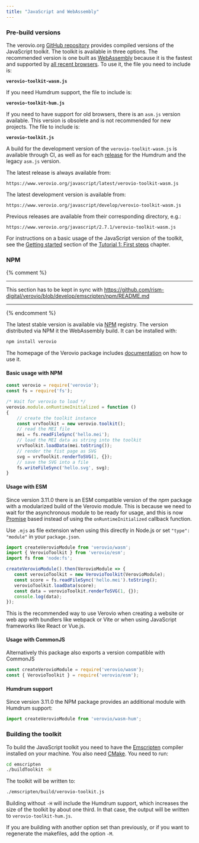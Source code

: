 ```yaml
---
title: "JavaScript and WebAssembly"
---
```


### Pre-build versions

The verovio.org [GitHub repository](https://github.com/rism-digital/verovio.org) provides compiled versions of the JavaScript toolkit. The toolkit is available in three options. The recommended version is one built as [WebAssembly](https://webassembly.org/) because it is the fastest and supported by [all recent browsers](https://caniuse.com/wasm). To use it, the file you need to include is:

**`verovio-toolkit-wasm.js`**

If you need Humdrum support, the file to include is:

**`verovio-toolkit-hum.js`**

If you need to have support for old browsers, there is an `asm.js` version available. This version is obsolete and is not recommended for new projects. The file to include is:

**`verovio-toolkit.js`**

A build for the development version of the `verovio-toolkit-wasm.js` is available through CI, as well as for each [release](https://github.com/rism-digital/verovio/releases) for the Humdrum and the legacy `asm.js` version.

The latest release is always available from:
```
https://www.verovio.org/javascript/latest/verovio-toolkit-wasm.js
```

The latest development version is available from:

```
https://www.verovio.org/javascript/develop/verovio-toolkit-wasm.js
```

Previous releases are available from their corresponding directory, e.g.:

```
https://www.verovio.org/javascript/2.7.1/verovio-toolkit-wasm.js
```

For instructions on a basic usage of the JavaScript version of the toolkit, see the [Getting started](/first-steps/getting-started.html) section of the [Tutorial 1: First steps](/first-steps/) chapter.

### NPM

{% comment %}
***********************************************************************************
This section has to be kept in sync with
https://github.com/rism-digital/verovio/blob/develop/emscripten/npm/README.md
***********************************************************************************
{% endcomment %}

The latest stable version is available via [NPM](https://www.npmjs.com/package/verovio) registry. The version distributed via NPM it the WebAssembly build. It can be installed with:

```bash
npm install verovio
```

The homepage of the Verovio package includes [documentation](https://www.npmjs.com/package/verovio#usage) on how to use it.

#### Basic usage with NPM

```js
const verovio = require('verovio');
const fs = require('fs');

/* Wait for verovio to load */
verovio.module.onRuntimeInitialized = function ()
{
    // create the toolkit instance
    const vrvToolkit = new verovio.toolkit();
    // read the MEI file
    mei = fs.readFileSync('hello.mei');
    // load the MEI data as string into the toolkit
    vrvToolkit.loadData(mei.toString());
    // render the fist page as SVG
    svg = vrvToolkit.renderToSVG(1, {});
    // save the SVG into a file
    fs.writeFileSync('hello.svg', svg);
}
```


#### Usage with ESM

Since version 3.11.0 there is an ESM compatible version of the *npm* package with a modularized build of the Verovio module. This is because we need to wait for the asynchronous module to be ready for usage, and this is now [Promise](https://developer.mozilla.org/en-US/docs/Web/JavaScript/Reference/Global_Objects/Promise) based instead of using the `onRuntimeInitialized` callback function.

 Use `.mjs` as file extension when using this directly in Node.js or set `"type": "module"` in your `package.json`.

```js
import createVerovioModule from 'verovio/wasm';
import { VerovioToolkit } from 'verovio/esm';
import fs from 'node:fs';

createVerovioModule().then(VerovioModule => {
   const verovioToolkit = new VerovioToolkit(VerovioModule);
   const score = fs.readFileSync('hello.mei').toString();
   verovioToolkit.loadData(score);
   const data = verovioToolkit.renderToSVG(1, {});
   console.log(data);
});
```

This is the recommended way to use Verovio when creating a website or web app with bundlers like webpack or Vite or when using JavaScript frameworks like React or Vue.js.

#### Usage with CommonJS

Alternatively this package also exports a version compatible with CommonJS

```js
const createVerovioModule = require('verovio/wasm');
const { VerovioToolkit } = require('verovio/esm');
```

#### Humdrum support

Since version 3.11.0 the NPM package provides an additional module with Humdrum support:

```js
import createVerovioModule from 'verovio/wasm-hum';
```

### Building the toolkit

To build the JavaScript toolkit you need to have the <a href="http://www.emscripten.org" target="_blank">Emscripten</a> compiler installed on your machine. You also need [CMake](https://cmake.org). You need to run:

```bash
cd emscripten
./buildToolkit -H
```

The toolkit will be written to:

```bash
./emscripten/build/verovio-toolkit.js
```

Building without `-H` will include the Humdrum support, which increases the size of the toolkit by about one third. In that case, the output will be written to `verovio-toolkit-hum.js`.

If you are building with another option set than previously, or if you want to regenerate the makefiles, add the option `-M`.
